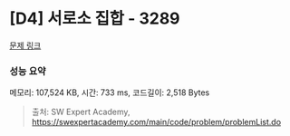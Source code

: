 # [D4] 서로소 집합 - 3289 

[문제 링크](https://swexpertacademy.com/main/code/problem/problemDetail.do?contestProbId=AWBJKA6qr2oDFAWr) 

### 성능 요약

메모리: 107,524 KB, 시간: 733 ms, 코드길이: 2,518 Bytes



> 출처: SW Expert Academy, https://swexpertacademy.com/main/code/problem/problemList.do